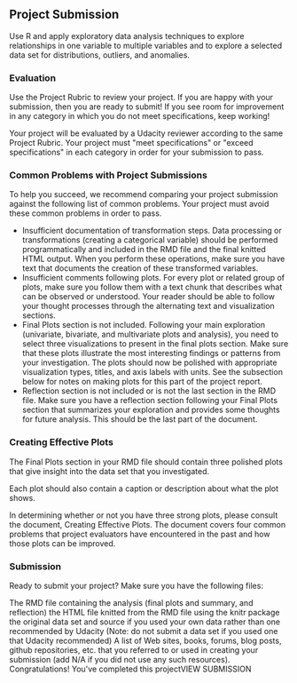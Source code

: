 
## Project Submission
Use R and apply exploratory data analysis techniques to explore relationships in one variable to multiple variables and to explore a selected data set for distributions, outliers, and anomalies.

### Evaluation
Use the Project Rubric to review your project. If you are happy with your submission, then you are ready to submit! If you see room for improvement in any category in which you do not meet specifications, keep working!

Your project will be evaluated by a Udacity reviewer according to the same Project Rubric. Your project must "meet specifications" or "exceed specifications" in each category in order for your submission to pass.

### Common Problems with Project Submissions
To help you succeed, we recommend comparing your project submission against the following list of common problems. Your project must avoid these common problems in order to pass.

- Insufficient documentation of transformation steps. Data processing or transformations (creating a categorical variable) should be performed programmatically and included in the RMD file and the final knitted HTML output. When you perform these operations, make sure you have text that documents the creation of these transformed variables.
- Insufficient comments following plots. For every plot or related group of plots, make sure you follow them with a text chunk that describes what can be observed or understood. Your reader should be able to follow your thought processes through the alternating text and visualization sections.
- Final Plots section is not included. Following your main exploration (univariate, bivariate, and multivariate plots and analysis), you need to select three visualizations to present in the final plots section. Make sure that these plots illustrate the most interesting findings or patterns from your investigation. The plots should now be polished with appropriate visualization types, titles, and axis labels with units. See the subsection below for notes on making plots for this part of the project report.
- Reflection section is not included or is not the last section in the RMD file. Make sure you have a reflection section following your Final Plots section that summarizes your exploration and provides some thoughts for future analysis. This should be the last part of the document.
### Creating Effective Plots
The Final Plots section in your RMD file should contain three polished plots that give insight into the data set that you investigated.

Each plot should also contain a caption or description about what the plot shows.

In determining whether or not you have three strong plots, please consult the document, Creating Effective Plots. The document covers four common problems that project evaluators have encountered in the past and how those plots can be improved.

### Submission
Ready to submit your project? Make sure you have the following files:

The RMD file containing the analysis (final plots and summary, and reflection)
the HTML file knitted from the RMD file using the knitr package
the original data set and source if you used your own data rather than one recommended by Udacity (Note: do not submit a data set if you used one that Udacity recommended)
A list of Web sites, books, forums, blog posts, github repositories, etc. that you referred to or used in creating your submission (add N/A if you did not use any such resources).
 Congratulations! You've completed this projectVIEW SUBMISSION


```python

```
